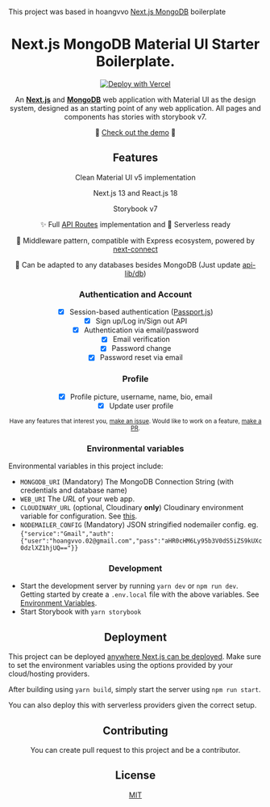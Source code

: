 This project was based in hoangvvo [Next.js MongoDB](https://github.com/hoangvvo/nextjs-mongodb-app) boilerplate

<h1 align="center">Next.js MongoDB Material UI Starter Boilerplate.</h1>

<div align="center">
  
[![Deploy with Vercel](https://vercel.com/button)](https://vercel.com/new/clone?repository-url=https%3A%2F%2Fgithub.com%2Famingomezd%2FNextJS-MongoDB-MUI-Boilerplate&env=MONGODB_URI,NODEMAILER_CONFIG,WEB_URI,CLOUDINARY_URL&envDescription=MONGODB_URI%20and%20NODEMAILER_CONFIG%20are%20mandatory)

An [**Next.js**](https://github.com/zeit/next.js/) and [**MongoDB**](https://www.mongodb.com/) web application with Material UI as the design system, designed as an starting point of any web application. All pages and components has stories with storybook v7.

:rocket: [Check out the demo](https://next-js-mongo-db-mui-boilerplate.vercel.app/) :rocket:

</div>

<h2 align="center">Features</h2>

<div align="center">

Clean Material UI v5 implementation

Next.js 13 and React.js 18

Storybook v7

✨ Full [API Routes](https://nextjs.org/blog/next-9#api-routes) implementation and 👻 Serverless ready

🤠 Middleware pattern, compatible with Express ecosystem, powered by [next-connect](https://github.com/hoangvvo/next-connect)

📙 Can be adapted to any databases besides MongoDB (Just update [api-lib/db](api-lib/db))

</div>

<h3 align="center">Authentication and Account</h3>

<div align="center">

- [x] Session-based authentication ([Passport.js](https://github.com/jaredhanson/passport))
- [x] Sign up/Log in/Sign out API
- [x] Authentication via email/password
- [x] Email verification
- [x] Password change
- [x] Password reset via email

</div>

<h3 align="center">Profile</h3>

<div align="center">

- [x] Profile picture, username, name, bio, email
- [x] Update user profile

</div>

<div align="center">
  
<sup>Have any features that interest you, [make an issue](https://github.com/hoangvvo/nextjs-mongodb-app/issues). Would like to work on a feature, [make a PR](https://github.com/hoangvvo/nextjs-mongodb-app/pulls).<sup>
  
</div>

<h3 align="center">Environmental variables</h3>

Environmental variables in this project include:

- `MONGODB_URI` (Mandatory) The MongoDB Connection String (with credentials and database name)
- `WEB_URI` The _URL_ of your web app.
- `CLOUDINARY_URL` (optional, Cloudinary **only**) Cloudinary environment variable for configuration. See [this](https://cloudinary.com/documentation/node_integration#configuration).
- `NODEMAILER_CONFIG` (Mandatory) JSON stringified nodemailer config. eg. `{"service":"Gmail","auth":{"user":"hoangvvo.02@gmail.com","pass":"aHR0cHM6Ly95b3V0dS5iZS9kUXc0dzlXZ1hjUQ=="}}`

<h3 align="center">Development</h3>

- Start the development server by running `yarn dev` or `npm run dev`. Getting started by create a `.env.local` file with the above variables. See [Environment Variables](https://nextjs.org/docs/basic-features/environment-variables).
- Start Storybook with `yarn storybook`

<h2 align="center">Deployment</h2>

This project can be deployed [anywhere Next.js can be deployed](https://nextjs.org/docs/deployment). Make sure to set the environment variables using the options provided by your cloud/hosting providers.

After building using `yarn build`, simply start the server using `npm run start`.

You can also deploy this with serverless providers given the correct setup.

<h2 align="center">Contributing</h2>

<div align="center">
  
You can create pull request to this project and be a contributor.

</div>

<h2 align="center">
  License
</h2>

<div align="center">
  
  [MIT](LICENSE)
  
</div>
